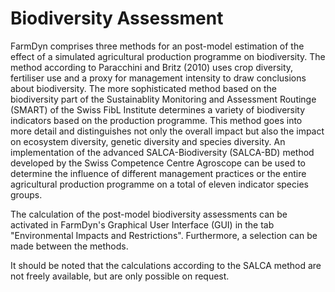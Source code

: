# Biodiversity Assessment

FarmDyn comprises three methods for an post-model estimation of the effect of a simulated agricultural production programme on biodiversity. The method according to Paracchini and Britz (2010) uses crop diversity, fertiliser use and a proxy for management intensity to draw conclusions about biodiversity. The more sophisticated method based on the biodiversity part of the Sustainablity Monitoring and Assessment Routinge (SMART) of the Swiss FibL Institute determines a variety of biodiversity indicators based on the production programme. This method goes into more detail and distinguishes not only the overall impact but also the impact on ecosystem diversity, genetic diversity and species diversity. An implementation of the advanced SALCA-Biodiversity (SALCA-BD) method developed by the Swiss Competence Centre Agroscope can be used to determine the influence of different management practices or the entire agricultural production programme on a total of eleven indicator species groups.

The calculation of the post-model biodiversity assessments can be activated in FarmDyn's Graphical User Interface (GUI) in the tab "Environmental Impacts and Restrictions". Furthermore, a selection can be made between the methods.

It should be noted that the calculations according to the SALCA method are not freely available, but are only possible on request. 
